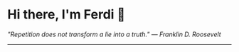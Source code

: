<h1>Hi there, I'm Ferdi 👋</h1>

<p><em>
  "Repetition does not transform a lie into a truth." — Franklin D. Roosevelt
</em></p>

---
